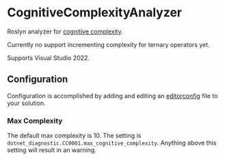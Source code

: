 # CognitiveComplexityAnalyzer

Roslyn analyzer for [cognitive complexity](https://www.sonarsource.com/docs/CognitiveComplexity.pdf).

Currently no support incrementing complexity for ternary operators yet.

Supports Visual Studio 2022.

## Configuration

Configuration is accomplished by adding and editing an [editorconfig](https://docs.microsoft.com/en-us/visualstudio/ide/create-portable-custom-editor-options?view=vs-2019) file to your solution.

### Max Complexity

The default max complexity is 10. The setting is `dotnet_diagnostic.CC0001.max_cognitive_complexity`. Anything above this setting will result in an warning.
